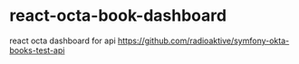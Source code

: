 # react-octa-book-dashboard
react octa dashboard for api https://github.com/radioaktive/symfony-okta-books-test-api
